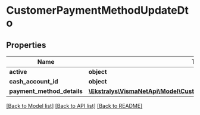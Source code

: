 # CustomerPaymentMethodUpdateDto

## Properties
Name | Type | Description | Notes
------------ | ------------- | ------------- | -------------
**active** | **object** |  | [optional] 
**cash_account_id** | **object** |  | [optional] 
**payment_method_details** | [**\Ekstralys\VismaNetApi\Model\CustomerPaymentMethodDetailUpdateDto[]**](CustomerPaymentMethodDetailUpdateDto.md) |  | [optional] 

[[Back to Model list]](../README.md#documentation-for-models) [[Back to API list]](../README.md#documentation-for-api-endpoints) [[Back to README]](../README.md)



